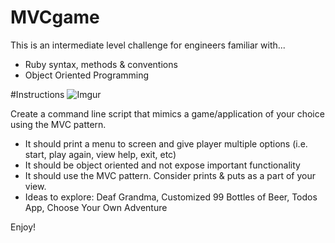 MVCgame
=======

This is an intermediate level challenge for engineers familiar with...
- Ruby syntax, methods & conventions
- Object Oriented Programming

#Instructions
![Imgur](http://i.imgur.com/pRM7B8I.jpg)

Create a command line script that mimics a game/application of your choice using the MVC pattern.

- It should print a menu to screen and give player multiple options (i.e. start, play again, view help, exit, etc)
- It should be object oriented and not expose important functionality
- It should use the MVC pattern. Consider prints & puts as a part of your view.
- Ideas to explore: Deaf Grandma, Customized 99 Bottles of Beer, Todos App, Choose Your Own Adventure

Enjoy!
